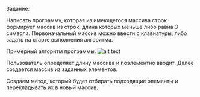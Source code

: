 Задание: 

Написать программу, которая из имеющегося массива строк формирует массив из строк, длина которых меньше либо равна 3 символа. Первоначальный массив можно ввести с клавиатуры, либо задать на старте выполнения алгоритма.

Примерный алгоритм программы:
![alt text](/алгоритм.png)

Пользователь определяет длину массива и поэлементно вводит. Далее создается массив из заданных элементов. 

Создаем метод, который будет отбирать подходящие элементы и перекладывать их в новый массив. 